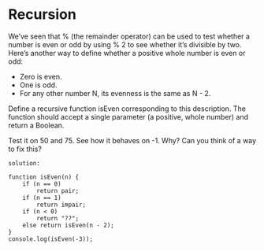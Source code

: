 # Recursion


We’ve seen that % (the remainder operator) can be used to test whether a number is even or odd by using % 2 to see whether it’s divisible by two. Here’s another way to define whether a positive whole number is even or odd:

* Zero is even.
* One is odd.
* For any other number N, its evenness is the same as N - 2.

Define a recursive function isEven corresponding to this description. The function should accept a single parameter (a positive, whole number) and return a Boolean.

Test it on 50 and 75. See how it behaves on -1. Why? Can you think of a way to fix this?

```
solution:

function isEven(n) {
    if (n == 0)
        return pair;
    if (n == 1)
        return impair;
    if (n < 0)
        return "??";
    else return isEven(n - 2);
}
console.log(isEven(-3));

```